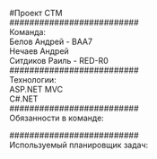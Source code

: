 #Проект CTM  
##########################  
Команда:  
Белов Андрей - BAA7  
Нечаев Андрей  
Ситдиков Раиль - RED-R0  
##########################  
Технологии:  
ASP.NET MVC  
C#.NET  
##########################  
Обязанности в команде:  




##########################  
Используемый планировщик задач:  



